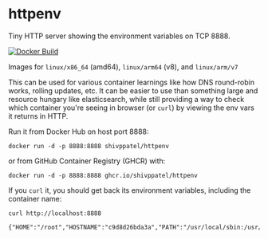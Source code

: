 # httpenv
Tiny HTTP server showing the environment variables on TCP 8888.

[![Docker Build](https://github.com/ShivPPatel/httpenv/actions/workflows/main.yaml/badge.svg)](https://github.com/ShivPPatel/httpenv/actions/workflows/main.yaml)


Images for `linux/x86_64` (amd64), `linux/arm64` (v8), and `linux/arm/v7`

This can be used for various container learnings like how DNS round-robin works, rolling updates, etc.
It can be easier to use than something large and resource hungary like elasticsearch, while still providing
a way to check which container you're seeing in browser (or `curl`) by viewing the env vars it returns in HTTP.

Run it from Docker Hub on host port 8888:

`docker run -d -p 8888:8888 shivppatel/httpenv`

or from GitHub Container Registry (GHCR) with:

`docker run -d -p 8888:8888 ghcr.io/shivppatel/httpenv`

If you `curl` it, you should get back its environment variables, including the container name:

```shell
curl http://localhost:8888

{"HOME":"/root","HOSTNAME":"c9d8d26bda3a","PATH":"/usr/local/sbin:/usr/local/bin:/usr/sbin:/usr/bin:/sbin:/bin"}```
